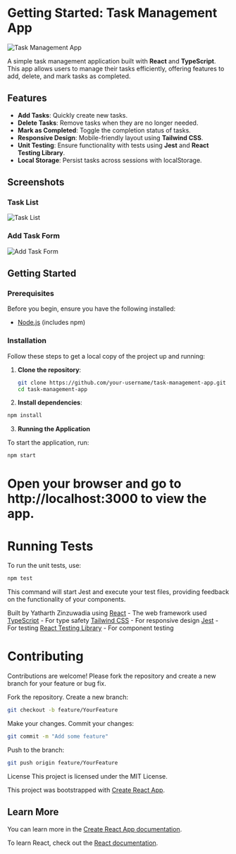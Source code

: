 # Getting Started: Task Management App

![Task Management App](![image](https://github.com/user-attachments/assets/019e38e5-51ac-485c-a9b1-3a256a43f071)
)

A simple task management application built with **React** and **TypeScript**. This app allows users to manage their tasks efficiently, offering features to add, delete, and mark tasks as completed.

## Features

- **Add Tasks**: Quickly create new tasks.
- **Delete Tasks**: Remove tasks when they are no longer needed.
- **Mark as Completed**: Toggle the completion status of tasks.
- **Responsive Design**: Mobile-friendly layout using **Tailwind CSS**.
- **Unit Testing**: Ensure functionality with tests using **Jest** and **React Testing Library**.
- **Local Storage**: Persist tasks across sessions with localStorage.

## Screenshots

### Task List
![Task List](![image](https://github.com/user-attachments/assets/f5bfb4cf-ad91-433b-80b9-80bbf2a52195)
) 

### Add Task Form
![Add Task Form](![image](https://github.com/user-attachments/assets/9a5edfdd-f0ef-45fa-b56d-292df4e8a1ac)
) 

## Getting Started

### Prerequisites

Before you begin, ensure you have the following installed:

- [Node.js](https://nodejs.org/) (includes npm)

### Installation

Follow these steps to get a local copy of the project up and running:

1. **Clone the repository**:
   ```bash
   git clone https://github.com/your-username/task-management-app.git
   cd task-management-app

2. **Install dependencies**:
```bash
npm install
```

3. **Running the Application**

To start the application, run:

```bash
npm start
```

# Open your browser and go to http://localhost:3000 to view the app.

# Running Tests
To run the unit tests, use:

```bash
npm test
```

This command will start Jest and execute your test files, providing feedback on the functionality of your components.

Built by Yatharth Zinzuwadia using
[React](https://react.dev/) - The web framework used
[TypeScript](https://www.typescriptlang.org/) - For type safety
[Tailwind CSS](https://tailwindcss.com/) - For responsive design
[Jest](https://jestjs.io/) - For testing
[React Testing Library](https://testing-library.com/docs/react-testing-library/intro/) - For component testing

# Contributing
Contributions are welcome! Please fork the repository and create a new branch for your feature or bug fix.

Fork the repository.
Create a new branch:
```bash
git checkout -b feature/YourFeature
```

Make your changes.
Commit your changes:
```bash
git commit -m "Add some feature"
```
Push to the branch:
```bash
git push origin feature/YourFeature
```
License
This project is licensed under the MIT License.

This project was bootstrapped with [Create React App](https://github.com/facebook/create-react-app).

## Learn More

You can learn more in the [Create React App documentation](https://facebook.github.io/create-react-app/docs/getting-started).

To learn React, check out the [React documentation](https://reactjs.org/).

